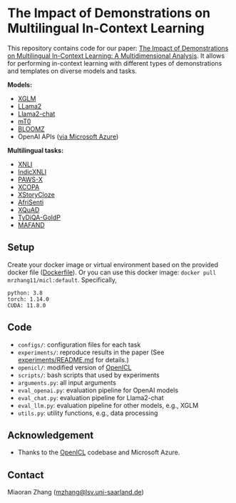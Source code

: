 # The Impact of Demonstrations on Multilingual In-Context Learning
This repository contains code for our paper: 
[The Impact of Demonstrations on Multilingual In-Context Learning: A Multidimensional Analysis](https://arxiv.org/abs/2402.12976).
It allows for performing in-context learning with different types of demonstrations and templates 
on diverse models and tasks.  

**Models:**
- [XGLM](https://huggingface.co/facebook/xglm-7.5B)
- [LLama2](https://huggingface.co/meta-llama/Llama-2-13b-hf)
- [Llama2-chat](https://huggingface.co/meta-llama/Llama-2-13b-chat-hf)
- [mT0](https://huggingface.co/bigscience/mt0-xxl)
- [BLOOMZ](https://huggingface.co/bigscience/bloomz-7b1)
- OpenAI APIs ([via Microsoft Azure](https://learn.microsoft.com/en-us/azure/ai-services/openai/))

**Multilingual tasks:**
- [XNLI](https://huggingface.co/datasets/facebook/xnli)
- [IndicXNLI](https://huggingface.co/datasets/Divyanshu/indicxnli)
- [PAWS-X](https://huggingface.co/datasets/google-research-datasets/paws-x)
- [XCOPA](https://huggingface.co/datasets/cambridgeltl/xcopa)
- [XStoryCloze](https://huggingface.co/datasets/juletxara/xstory_cloze)
- [AfriSenti](https://huggingface.co/datasets/shmuhammad/AfriSenti-twitter-sentiment)
- [XQuAD](https://huggingface.co/datasets/google/xquad)
- [TyDiQA-GoldP](https://huggingface.co/datasets/khalidalt/tydiqa-goldp)
- [MAFAND](https://huggingface.co/datasets/masakhane/mafand)

## Setup
Create your docker image or virtual environment based on the provided docker file ([Dockerfile](https://github.com/uds-lsv/multilingual-icl-analysis/blob/master/Dockerfile)). Or you can use this docker image: `docker pull mrzhang11/micl:default`. Specifically,
```
python: 3.8
torch: 1.14.0
CUDA: 11.8.0
```

## Code
- `configs/`: configuration files for each task  
- `experiments/`: reproduce results in the paper (See [experiments/README.md](https://github.com/uds-lsv/multilingual-icl-analysis/tree/master/experiments) for details.)
- `openicl/`: modified version of [OpenICL](https://github.com/Shark-NLP/OpenICL)
- `scripts/`: bash scripts that used by experiments
- `arguments.py`: all input arguments
- `eval_openai.py`: evaluation pipeline for OpenAI models
- `eval_chat.py`: evaluation pipeline for Llama2-chat
- `eval_llm.py`: evaluation pipeline for other models, e.g., XGLM
- `utils.py`: utility functions, e.g., data processing 

## Acknowledgement
- Thanks to the [OpenICL](https://github.com/Shark-NLP/OpenICL) codebase 
and Microsoft Azure. 

## Contact
Miaoran Zhang (mzhang@lsv.uni-saarland.de)

